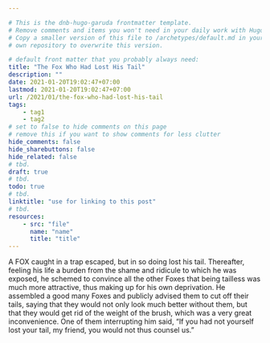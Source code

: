 ```yaml
---

# This is the dnb-hugo-garuda frontmatter template. 
# Remove comments and items you won't need in your daily work with Hugo.
# Copy a smaller version of this file to /archetypes/default.md in your
# own repository to overwrite this version.

# default front matter that you probably always need:
title: "The Fox Who Had Lost His Tail"
description: ""
date: 2021-01-20T19:02:47+07:00
lastmod: 2021-01-20T19:02:47+07:00
url: /2021/01/the-fox-who-had-lost-his-tail
tags:
    - tag1
    - tag2
# set to false to hide comments on this page
# remove this if you want to show comments for less clutter
hide_comments: false
hide_sharebuttons: false
hide_related: false
# tbd.
draft: true
# tbd.
todo: true
# tbd.
linktitle: "use for linking to this post"
# tbd.
resources:
    - src: "file"
      name: "name"
      title: "title"
---
```

A FOX caught in a trap escaped, but in so doing lost his tail. Thereafter, feeling his life a burden from the shame and ridicule to which he was exposed, he schemed to convince all the other Foxes that being tailless was much more attractive, thus making up for his own deprivation. He assembled a good many Foxes and publicly advised them to cut off their tails, saying that they would not only look much better without them, but that they would get rid of the weight of the brush, which was a very great inconvenience. One of them interrupting him said, “If you had not yourself lost your tail, my friend, you would not thus counsel us.”
